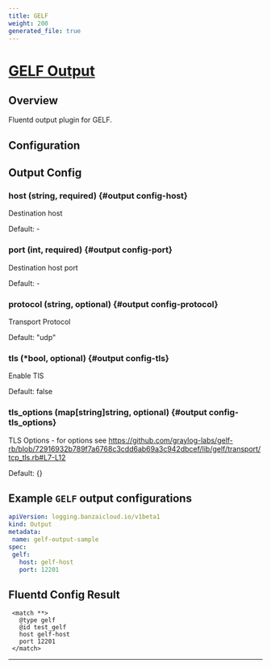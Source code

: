 ```yaml
---
title: GELF
weight: 200
generated_file: true
---
```


# [GELF Output](https://github.com/hotschedules/fluent-plugin-gelf-hs)
## Overview
 Fluentd output plugin for GELF.

## Configuration
## Output Config

### host (string, required) {#output config-host}

Destination host 

Default: -

### port (int, required) {#output config-port}

Destination host port 

Default: -

### protocol (string, optional) {#output config-protocol}

Transport Protocol  

Default:  "udp"

### tls (*bool, optional) {#output config-tls}

Enable TlS  

Default:  false

### tls_options (map[string]string, optional) {#output config-tls_options}

TLS Options  - for options see https://github.com/graylog-labs/gelf-rb/blob/72916932b789f7a6768c3cdd6ab69a3c942dbcef/lib/gelf/transport/tcp_tls.rb#L7-L12 

Default:  {}



 ## Example `GELF` output configurations
 ```yaml
apiVersion: logging.banzaicloud.io/v1beta1
kind: Output
metadata:
  name: gelf-output-sample
spec:
  gelf:
    host: gelf-host
    port: 12201
 ```

 ## Fluentd Config Result
 ```
  <match **>
	@type gelf
	@id test_gelf
	host gelf-host
	port 12201
  </match>
 ```

---
